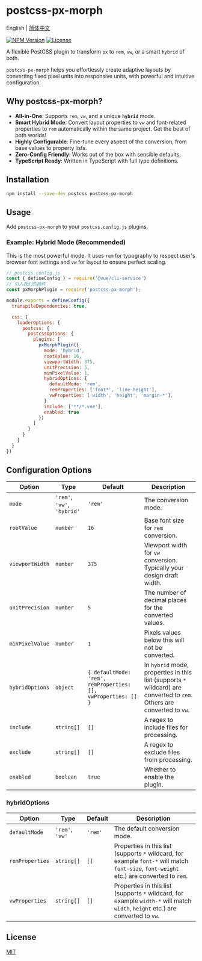 # postcss-px-morph

English | [简体中文](./README.zh-CN.md)

[![NPM Version](https://img.shields.io/npm/v/postcss-px-morph.svg)](https://www.npmjs.com/package/postcss-px-morph)
[![License](https://img.shields.io/npm/l/postcss-px-morph.svg)](https://github.com/fragrans-maotou/postcss-px-morph/blob/main/LICENSE)

A flexible PostCSS plugin to transform `px` to `rem`, `vw`, or a smart `hybrid` of both.

`postcss-px-morph` helps you effortlessly create adaptive layouts by converting fixed pixel units into responsive units, with powerful and intuitive configuration.

## Why postcss-px-morph?

* **All-in-One**: Supports `rem`, `vw`, and a unique **`hybrid`** mode.
* **Smart Hybrid Mode**: Convert layout properties to `vw` and font-related properties to `rem` automatically within the same project. Get the best of both worlds!
* **Highly Configurable**: Fine-tune every aspect of the conversion, from base values to property lists.
* **Zero-Config Friendly**: Works out of the box with sensible defaults.
* **TypeScript Ready**: Written in TypeScript with full type definitions.

## Installation

```bash
npm install --save-dev postcss postcss-px-morph
```

## Usage

Add `postcss-px-morph` to your `postcss.config.js` plugins.

### Example: Hybrid Mode (Recommended)

This is the most powerful mode. It uses `rem` for typography to respect user's browser font settings and `vw` for layout to ensure perfect scaling.

```javascript
// postcss.config.js
const { defineConfig } = require('@vue/cli-service')
// 引入我们的插件
const pxMorphPlugin = require('postcss-px-morph');

module.exports = defineConfig({
  transpileDependencies: true,

  css: {
    loaderOptions: {
      postcss: {
        postcssOptions: {
          plugins: [
            pxMorphPlugin({
              mode: 'hybrid',
              rootValue: 16,
              viewportWidth: 375,
              unitPrecision: 5,
              minPixelValue: 1,
              hybridOptions: {
                defaultMode: 'rem',
                remProperties: ['font*', 'line-height'], 
                vwProperties: ['width', 'height', 'margin-*'],
              }
              include: ['**/*.vue'],
              enabled: true
            })
          ]
        }
      }
    }
  }
})

```

## Configuration Options

| Option          | Type                      | Default                                             | Description                                                                                                                                                             |
| --------------- | ------------------------- | --------------------------------------------------- | ----------------------------------------------------------------------------------------------------------------------------------------------------------------------- |
| `mode`          | `'rem'`, `'vw'`, `'hybrid'` | `'rem'`                                             | The conversion mode.                                                                                                                                                    |
| `rootValue`     | `number`                  | `16`                                                | Base font size for `rem` conversion.                                                                                                                                    |
| `viewportWidth` | `number`                  | `375`                                               | Viewport width for `vw` conversion. Typically your design draft width.                                                                                                  |
| `unitPrecision` | `number`                  | `5`                                                 | The number of decimal places for the converted values.                                                                                                                  |
| `minPixelValue` | `number`                  | `1`                                                 | Pixels values below this will not be converted.                                                                                                                         |
| `hybridOptions`   | `object`                | `{ defaultMode: 'rem', remProperties: [], vwProperties: [] }`                        | In `hybrid` mode, properties in this list (supports `*` wildcard) are converted to `rem`. Others are converted to `vw`.                                                    |
| `include`       | `string[]`                  | `[]`                                              | A regex to include files for processing.                                                                                                                                |
| `exclude`       | `string[]`                  | `[]`                                              | A regex to exclude files from processing.                                                                                                                               |
| `enabled`       | `boolean`                  | `true`                                              | Whether to enable the plugin.                                                                                                                                |

### hybridOptions

| Option          | Type                      | Default                                             | Description                                                                                                                                                             |
| --------------- | ------------------------- | --------------------------------------------------- | ----------------------------------------------------------------------------------------------------------------------------------------------------------------------- |
| `defaultMode`   | `'rem'`, `'vw'` | `'rem'`                                             | The default conversion mode.                                                                                                                                                    |
| `remProperties` | `string[]`                  | `[]`                                              | Properties in this list (supports `*` wildcard, for example `font-*` will match `font-size`, `font-weight` etc.) are converted to `rem`.                                                                                                                                |
| `vwProperties`  | `string[]`                  | `[]`                                              | Properties in this list (supports `*` wildcard, for example `width-*` will match `width`, `height` etc.) are converted to `vw`.                                                                                                                               |





## License

[MIT](./LICENSE)